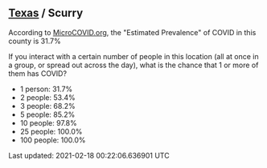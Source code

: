 
## [Texas](/united-states/texas) / Scurry

According to [MicroCOVID.org](http://microcovid.org),
the "Estimated Prevalence" of COVID in this county is 31.7%

If you interact with a certain number of people in this location
(all at once in a group, or spread out across the day), what is the chance that
1 or more of them has COVID?

- 1 person: 31.7%
- 2 people: 53.4%
- 3 people: 68.2%
- 5 people: 85.2%
- 10 people: 97.8%
- 25 people: 100.0%
- 100 people: 100.0%

Last updated: 2021-02-18 00:22:06.636901 UTC
